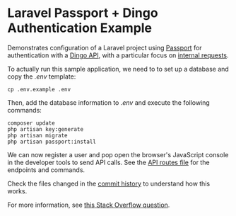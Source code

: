 Laravel Passport + Dingo Authentication Example
===============================================

Demonstrates configuration of a Laravel project using [Passport][passport] for
authentication with a [Dingo API][dingo], with a particular focus on [internal
requests][internal].

To actually run this sample application, we need to to set up a database and
copy the *.env* template:

    cp .env.example .env

Then, add the database information to *.env* and execute the following commands:

    composer update
    php artisan key:generate
    php artisan migrate
    php artisan passport:install

We can now register a user and pop open the browser's JavaScript console in the
developer tools to send API calls. See the [API routes file](routes/api.php)
for the endpoints and commands.

Check the files changed in the [commit history][commits] to understand how this
works.

For more information, see [this Stack Overflow question][question].

[passport]: https://laravel.com/docs/passport
[dingo]: https://github.com/dingo/api
[internal]: https://github.com/dingo/api/wiki/Internal-Requests
[commits]: https://github.com/cyrossignol/laravel-passport-dingo-sample/commits/master
[question]: https://stackoverflow.com/q/47383367/5209322
